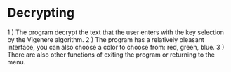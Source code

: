 # Decrypting
1 ) The program decrypt the text that the user enters with the key selection by the Vigenere algorithm.
2 ) The program has a relatively pleasant interface, you can also choose a color to choose from: red, green, blue.
3 ) There are also other functions of exiting the program or returning to the menu.
